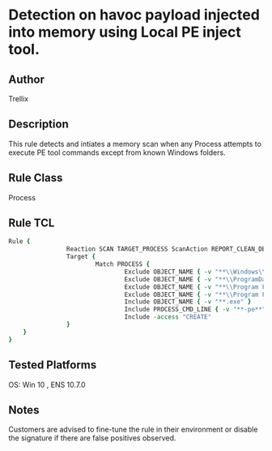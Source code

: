 # Detection on havoc payload injected into memory using Local PE inject tool.

## Author
Trellix

## Description
This rule detects and intiates a memory scan when any Process attempts to execute PE tool commands except from known Windows folders.
## Rule Class 
Process

## Rule TCL
```tcl
Rule {
                Reaction SCAN TARGET_PROCESS ScanAction REPORT_CLEAN_DELETE_PROCESS
                Target {
                        Match PROCESS {
                                Exclude OBJECT_NAME { -v "**\\Windows\\**" }
                                Exclude OBJECT_NAME { -v "**\\ProgramData\\**" }
                                Exclude OBJECT_NAME { -v "**\\Program Files\\**" }
                                Exclude OBJECT_NAME { -v "**\\Program Files (x86)\\**" }                                                  
                                Include OBJECT_NAME { -v "**.exe" }
                                Include PROCESS_CMD_LINE { -v "**-pe**" }
                                Include -access "CREATE"
                }
    }
}

```

## Tested Platforms
OS: Win 10 , ENS 10.7.0

## Notes
Customers are advised to fine-tune the rule in their environment or disable the signature if there are false positives observed.

